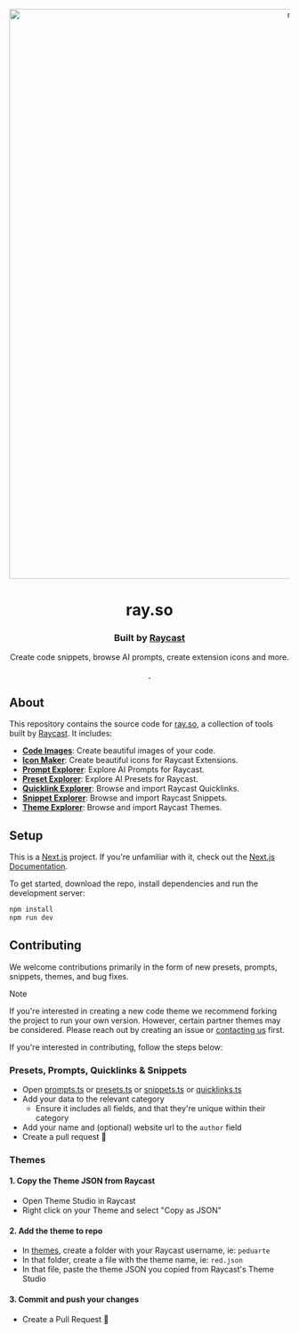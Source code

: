 <!-- TEXT_SECTION:header:START -->
<p align="center">
  <a href="https://ray.so" target="_blank" rel="noopener noreferrer">
    <img width="1024" src="app/assets/og-image.png" alt="ray.so">
  </a>
</p>
<h1 align="center">
  ray.so
</h1>
<h3 align="center">
  Built by <a href="https://raycast.com/#ref=ray.so" target="_blank" rel="noopener noreferrer">Raycast</a>
</h3>
<p align="center">
  Create code snippets, browse AI prompts, create extension icons and more.
</p>

<p align="center">
  <a aria-label="Follow Raycast on X" href="https://x.com/raycast">
    <img alt="" src="https://img.shields.io/badge/Follow%20@raycastapp-black.svg?style=for-the-badge&logo=X">
  </a>
  <a aria-label="Join the community on Slack" href="https://raycast.com/community">
    <img alt="" src="https://img.shields.io/badge/Join%20the%20community-black.svg?style=for-the-badge&logo=Slack">
  </a>
</p>

<!-- TEXT_SECTION:header:END -->

## About

This repository contains the source code for [ray.so](https://ray.so), a collection of tools built by [Raycast](https://raycast.com/#ref=ray.so). It includes:

- [**Code Images**](</app/(navigation)/(code)>): Create beautiful images of your code.
- [**Icon Maker**](</app/(navigation)/icon/>): Create beautiful icons for Raycast Extensions.
- [**Prompt Explorer**](</app/(navigation)/prompts/>): Explore AI Prompts for Raycast.
- [**Preset Explorer**](</app/(navigation)/presets/>): Explore AI Presets for Raycast.
- [**Quicklink Explorer**](</app/(navigation)/quicklinks/>): Browse and import Raycast Quicklinks.
- [**Snippet Explorer**](</app/(navigation)/snippets/>): Browse and import Raycast Snippets.
- [**Theme Explorer**](</app/(navigation)/themes/>): Browse and import Raycast Themes.

## Setup

This is a [Next.js](https://nextjs.org/) project. If you're unfamiliar with it, check out the [Next.js Documentation](https://nextjs.org/docs).

To get started, download the repo, install dependencies and run the development server:

```bash
npm install
npm run dev
```

## Contributing

We welcome contributions primarily in the form of new presets, prompts, snippets, themes, and bug fixes.

> [!NOTE]
> If you're interested in creating a new code theme we recommend forking the project to run your own version. However, certain partner themes may be considered. Please reach out by creating an issue or [contacting us](mailto:feedback+rayso@raycast.com) first.

If you're interested in contributing, follow the steps below:

### Presets, Prompts, Quicklinks & Snippets

- Open [prompts.ts](</app/(navigation)/prompts/prompts.ts>) or [presets.ts](</app/(navigation)/presets/presets.ts>) or [snippets.ts](</app/(navigation)/snippets/snippets.ts>) or [quicklinks.ts](</app/(navigation)/quicklinks/quicklinks.ts>)
- Add your data to the relevant category
  - Ensure it includes all fields, and that they're unique within their category
- Add your name and (optional) website url to the `author` field
- Create a pull request 🚀

### Themes

#### 1. Copy the Theme JSON from Raycast

- Open Theme Studio in Raycast
- Right click on your Theme and select "Copy as JSON"

#### 2. Add the theme to repo

- In [themes](</app/(navigation)/themes/themes>), create a folder with your Raycast username, ie: `peduarte`
- In that folder, create a file with the theme name, ie: `red.json`
- In that file, paste the theme JSON you copied from Raycast's Theme Studio

#### 3. Commit and push your changes

- Create a Pull Request 🚀
